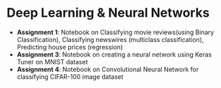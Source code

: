# Deep Learning &amp; Neural Networks
- **Assignment 1**: Notebook on Classifying movie reviews(using Binary Classification), Classifying newswires (multiclass classification), Predicting house prices (regression)
- **Assignment 3**: Notebook on creating a neural network using Keras Tuner on MNIST dataset
- **Assignment 4**: Notebook on Convolutional Neural Network for classifying CIFAR-100 image dataset
